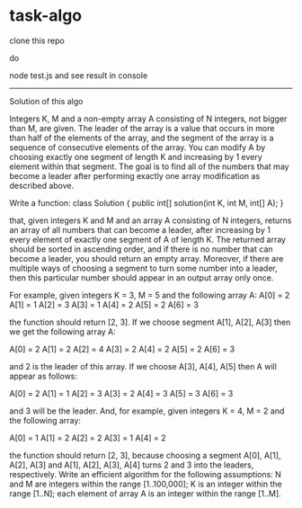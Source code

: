 # task-algo

clone this repo 

do 

node test.js and see result in console

--------
Solution of this algo

Integers K, M and a non-empty array A consisting of N integers, not bigger than M, are given.
The leader of the array is a value that occurs in more than half of the elements of the array, and the segment of the array is a sequence of consecutive elements of the array.
You can modify A by choosing exactly one segment of length K and increasing by 1 every element within that segment.
The goal is to find all of the numbers that may become a leader after performing exactly one array modification as described above.




Write a function:
class Solution { public int[] solution(int K, int M, int[] A); }

that, given integers K and M and an array A consisting of N integers, returns an array of all numbers that can become a leader, after increasing by 1 every element of exactly one segment of A of length K. The returned array should be sorted in ascending order, and if there is no number that can become a leader, you should return an empty array. Moreover, if there are multiple ways of choosing a segment to turn some number into a leader, then this particular number should appear in an output array only once.

For example, given integers K = 3, M = 5 and the following array A:
A[0] = 2 
A[1] = 1 
A[2] = 3 
A[3] = 1
A[4] = 2 
A[5] = 2 
A[6] = 3

the function should return [2, 3]. If we choose segment A[1], A[2], A[3] then we get the following array A:

A[0] = 2 
A[1] = 2 
A[2] = 4 
A[3] = 2 
A[4] = 2
 A[5] = 2 
A[6] = 3

and 2 is the leader of this array. If we choose A[3], A[4], A[5] then A will appear as follows:

A[0] = 2 
A[1] = 1 
A[2] = 3
 A[3] = 2
 A[4] = 3 
A[5] = 3
 A[6] = 3

and 3 will be the leader.
And, for example, given integers K = 4, M = 2 and the following array:

A[0] = 1
 A[1] = 2
 A[2] = 2 
A[3] = 1 
A[4] = 2

the function should return [2, 3], because choosing a segment A[0], A[1], A[2], A[3] and A[1], A[2], A[3], A[4] turns 2 and 3 into the leaders, respectively.
Write an efficient algorithm for the following assumptions:
N and M are integers within the range [1..100,000];
K is an integer within the range [1..N];
each element of array A is an integer within the range [1..M].
